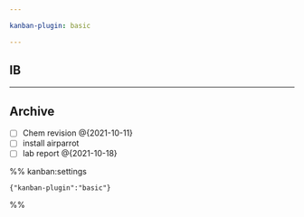 ```yaml
---

kanban-plugin: basic

---
```


## IB



***

## Archive

- [ ] Chem revision @{2021-10-11}
- [ ] install airparrot
- [ ] lab report @{2021-10-18}

%% kanban:settings
```
{"kanban-plugin":"basic"}
```
%%